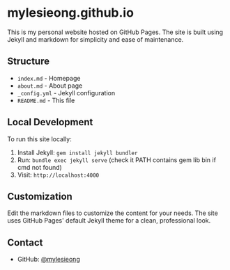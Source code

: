 # mylesieong.github.io

This is my personal website hosted on GitHub Pages. The site is built using Jekyll and markdown for simplicity and ease of maintenance.

## Structure

- `index.md` - Homepage
- `about.md` - About page
- `_config.yml` - Jekyll configuration
- `README.md` - This file

## Local Development

To run this site locally:

1. Install Jekyll: `gem install jekyll bundler`
2. Run: `bundle exec jekyll serve` (check it PATH contains gem lib bin if cmd not found)
3. Visit: `http://localhost:4000`

## Customization

Edit the markdown files to customize the content for your needs. The site uses GitHub Pages' default Jekyll theme for a clean, professional look.

## Contact

- GitHub: [@mylesieong](https://github.com/mylesieong)
